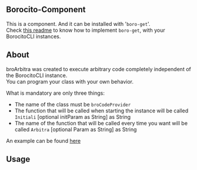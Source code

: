 ## Borocito-Component
This is a component. And it can be installed with '`boro-get`'.  
Check [this readme](https://github.com/Zhenboro/borocito-components/tree/main/boro-get/README.md) to know how to implement `boro-get`, with your BorocitoCLI instances.  

## About
broArbitra was created to execute arbitrary code completely independent of the BorocitoCLI instance.  
You can program your class with your own behavior.  

What is mandatory are only three things:  
- The name of the class must be `broCodeProvider`  
- The function that will be called when starting the instance will be called `Initiali` [optional initParam as String] as String  
- The name of the function that will be called every time you want will be called `Arbitra` [optional Param as String] as String  

An example can be found [here](https://github.com/Zhenboro/borocito-components/blob/dev/broArbitra/ArbitraCode.vb)

## Usage
